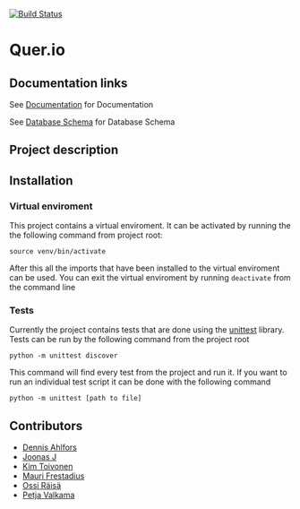 [![Build Status](https://travis-ci.org/Quer-io/Quer.io.svg?branch=master)](https://travis-ci.org/Quer-io/Quer.io)

# Quer.io

## Documentation links
See [Documentation](https://github.com/Quer-io/Quer.io/tree/master/documentation/) for Documentation

See [Database Schema](https://github.com/Quer-io/Quer.io/tree/master/documentation/database/schema.md) for Database Schema

## Project description


## Installation

### Virtual enviroment
This project contains a virtual enviroment. It can be activated by running the the following command from project root:

`source venv/bin/activate`

After this all the imports that have been installed to the virtual enviroment can be used. You can exit the virtual enviroment by running `deactivate` from the command line

### Tests
Currently the project contains tests that are done using the [unittest](https://docs.python.org/3/library/unittest.html) library. Tests can be run by the following command from the project root

`python -m unittest discover`

This command will find every test from the project and run it. If you want to run an individual test script it can be done with the following command

`python -m unittest [path to file]` 


## Contributors
- [Dennis Ahlfors](https://github.com/Dforssi)
- [Joonas J]()
- [Kim Toivonen](https://github.com/ConstantKrieg)
- [Mauri Frestadius](https://github.com/Suidat)
- [Ossi Räisä](https://github.com/oraisa)
- [Petja Valkama]()
